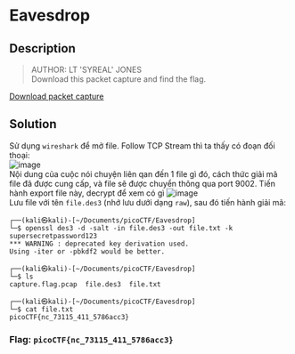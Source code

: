 # Eavesdrop
## Description
> AUTHOR: LT 'SYREAL' JONES     
> Download this packet capture and find the flag.

[Download packet capture](https://artifacts.picoctf.net/c/358/capture.flag.pcap)      
## Solution
Sử dụng `wireshark` để mở file. Follow TCP Stream thì ta thấy có đoạn đối thoại:        
![image](https://user-images.githubusercontent.com/62021009/162921681-c9dd8fc1-c947-43fe-8415-5876f6d6bd6e.png)        
Nội dung của cuộc nói chuyện liên qan đến 1 file gì đó, cách thức giải mã file đã được cung cấp, và file sẽ được chuyển thông qua port 9002. Tiến hành export file này, decrypt để xem có gì
![image](https://user-images.githubusercontent.com/62021009/162922164-c216bb66-7caf-4c6b-80b8-f840cda84621.png)         
Lưu file với tên `file.des3` (nhớ lưu dưới dạng `raw`), sau đó tiến hành giải mã:
```
┌──(kali㉿kali)-[~/Documents/picoCTF/Eavesdrop]
└─$ openssl des3 -d -salt -in file.des3 -out file.txt -k supersecretpassword123         
*** WARNING : deprecated key derivation used.
Using -iter or -pbkdf2 would be better.
                                                                                                                                  
┌──(kali㉿kali)-[~/Documents/picoCTF/Eavesdrop]
└─$ ls
capture.flag.pcap  file.des3  file.txt
                                                                                                                                  
┌──(kali㉿kali)-[~/Documents/picoCTF/Eavesdrop]
└─$ cat file.txt                 
picoCTF{nc_73115_411_5786acc3}
```
### Flag: `picoCTF{nc_73115_411_5786acc3}`
